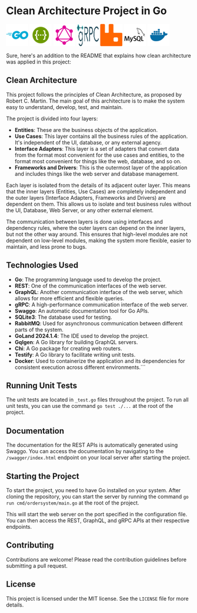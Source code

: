 # Clean Architecture Project in Go

<img src="./icons/go.svg" alt="go icon" width="60" height="60"> <img src="./icons/sw.svg" alt="swaggo icon" width="60" height="60"> <img src="./icons/gql.svg" alt="graphql icon" width="60" height="60"> <img src="./icons/grpc.svg" alt="grpc icon" width="60" height="60"> <img src="./icons/rabbitmq.svg" alt="rabbitmq icon" width="60" height="60"> <img src="./icons/mysql.svg" alt="mysql icon" width="60" height="60"> <img src="./icons/docker.svg" alt="docker icon" width="60" height="60">

Sure, here's an addition to the README that explains how clean architecture was applied in this project:

## Clean Architecture

This project follows the principles of Clean Architecture, as proposed by Robert C. Martin. The main goal of this architecture is to make the system easy to understand, develop, test, and maintain.

The project is divided into four layers:

- **Entities**: These are the business objects of the application.
- **Use Cases**: This layer contains all the business rules of the application. It's independent of the UI, database, or any external agency.
- **Interface Adapters**: This layer is a set of adapters that convert data from the format most convenient for the use cases and entities, to the format most convenient for things like the web, database, and so on.
- **Frameworks and Drivers**: This is the outermost layer of the application and includes things like the web server and database management.

Each layer is isolated from the details of its adjacent outer layer. This means that the inner layers (Entities, Use Cases) are completely independent and the outer layers (Interface Adapters, Frameworks and Drivers) are dependent on them. This allows us to isolate and test business rules without the UI, Database, Web Server, or any other external element.

The communication between layers is done using interfaces and dependency rules, where the outer layers can depend on the inner layers, but not the other way around. This ensures that high-level modules are not dependent on low-level modules, making the system more flexible, easier to maintain, and less prone to bugs.
## Technologies Used 

- **Go**: The programming language used to develop the project.
- **REST**: One of the communication interfaces of the web server.
- **GraphQL**: Another communication interface of the web server, which allows for more efficient and flexible queries.
- **gRPC**: A high-performance communication interface of the web server.
- **Swaggo**: An automatic documentation tool for Go APIs.
- **SQLite3**: The database used for testing.
- **RabbitMQ**: Used for asynchronous communication between different parts of the system.
- **GoLand 2024.1.4**: The IDE used to develop the project.
- **Gqlgen**: A Go library for building GraphQL servers.
- **Chi**: A Go package for creating web routers.
- **Testify**: A Go library to facilitate writing unit tests.
- **Docker**: Used to containerize the application and its dependencies for consistent execution across different environments.```
 
## Running Unit Tests

The unit tests are located in `_test.go` files throughout the project. To run all unit tests, you can use the command `go test ./...` at the root of the project.

## Documentation

The documentation for the REST APIs is automatically generated using Swaggo. You can access the documentation by navigating to the `/swagger/index.html` endpoint on your local server after starting the project.

## Starting the Project

To start the project, you need to have Go installed on your system. After cloning the repository, you can start the server by running the command `go run cmd/ordersystem/main.go` at the root of the project.

This will start the web server on the port specified in the configuration file. You can then access the REST, GraphQL, and gRPC APIs at their respective endpoints.

## Contributing

Contributions are welcome! Please read the contribution guidelines before submitting a pull request.

## License

This project is licensed under the MIT license. See the `LICENSE` file for more details.
